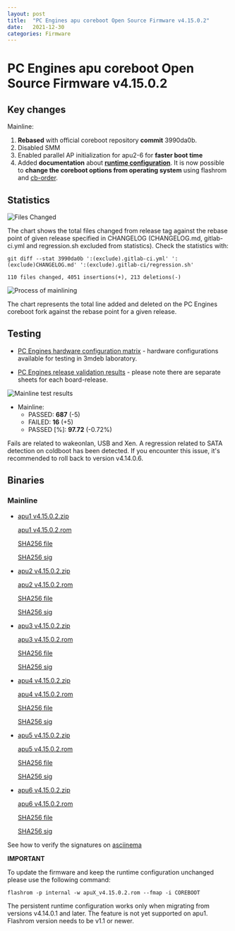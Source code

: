 ```yaml
---
layout: post
title:  "PC Engines apu coreboot Open Source Firmware v4.15.0.2"
date:   2021-12-30
categories: Firmware
---
```


# PC Engines apu coreboot Open Source Firmware v4.15.0.2

## Key changes

Mainline:

1. **Rebased** with official coreboot repository **commit** 3990da0b.
2. Disabled SMM
3. Enabled parallel AP initialization for apu2-6 for **faster boot time**
4. Added **documentation** about **[runtime configuration](https://github.com/pcengines/apu2-documentation/blob/master/docs/runtime-configuration.md)**.
   It is now possible to **change the coreboot options from operating system**
   using flashrom and [cb-order](https://github.com/pcengines/cb-order).

## Statistics

![Files Changed](https://cloud.3mdeb.com/index.php/s/eYnrfg3wKrJHbkg/preview)

The chart shows the total files changed from release tag against the rebase
point of given release specified in CHANGELOG (CHANGELOG.md, gitlab-ci.yml
and regression.sh excluded from statistics). Check the statistics with:

```
git diff --stat 3990da0b ':(exclude).gitlab-ci.yml' ':(exclude)CHANGELOG.md' ':(exclude).gitlab-ci/regression.sh'
```

`110 files changed, 4051 insertions(+), 213 deletions(-)`

![Process of mainlining](https://cloud.3mdeb.com/index.php/s/pnK29P7G4d6AG3d/preview)

The chart represents the total line added and deleted on the PC Engines
coreboot fork against the rebase point for a given release.

## Testing

* [PC Engines hardware configuration matrix](https://cloud.3mdeb.com/index.php/s/4n9rT4yMsKezHsR/preview) -
  hardware configurations available for testing in 3mdeb laboratory.

* [PC Engines release validation results](https://docs.google.com/spreadsheets/d/1_uRhVo9eYeZONnelymonYp444zYHT_Q_qmJEJ8_XqJc/edit#gid=0) -
  please note there are separate sheets for each board-release.

![Mainline test results](https://cloud.3mdeb.com/index.php/s/4TM24EyBWPJxHjK/preview)

* Mainline:
  * PASSED: **687** (-5)
  * FAILED: **16** (+5)
  * PASSED [%]: **97.72** (-0.72%)

Fails are related to wakeonlan, USB and Xen.
A regression related to SATA detection on coldboot has been detected. If you
encounter this issue, it's recommended to roll back to version v4.14.0.6.

## Binaries

### Mainline

* [apu1 v4.15.0.2.zip](https://3mdeb.com/open-source-firmware/pcengines/apu1/apu1_v4.15.0.2.zip)

  [apu1 v4.15.0.2.rom](https://3mdeb.com/open-source-firmware/pcengines/apu1/apu1_v4.15.0.2.rom)

  [SHA256 file](https://3mdeb.com/open-source-firmware/pcengines/apu1/apu1_v4.15.0.2.SHA256)

  [SHA256 sig](https://3mdeb.com/open-source-firmware/pcengines/apu1/apu1_v4.15.0.2.SHA256.sig)

* [apu2 v4.15.0.2.zip](https://3mdeb.com/open-source-firmware/pcengines/apu2/apu2_v4.15.0.2.zip)

  [apu2 v4.15.0.2.rom](https://3mdeb.com/open-source-firmware/pcengines/apu2/apu2_v4.15.0.2.rom)

  [SHA256 file](https://3mdeb.com/open-source-firmware/pcengines/apu2/apu2_v4.15.0.2.SHA256)

  [SHA256 sig](https://3mdeb.com/open-source-firmware/pcengines/apu2/apu2_v4.15.0.2.SHA256.sig)

* [apu3 v4.15.0.2.zip](https://3mdeb.com/open-source-firmware/pcengines/apu3/apu3_v4.15.0.2.zip)

  [apu3 v4.15.0.2.rom](https://3mdeb.com/open-source-firmware/pcengines/apu3/apu3_v4.15.0.2.rom)

  [SHA256 file](https://3mdeb.com/open-source-firmware/pcengines/apu3/apu3_v4.15.0.2.SHA256)

  [SHA256 sig](https://3mdeb.com/open-source-firmware/pcengines/apu3/apu3_v4.15.0.2.SHA256.sig)

* [apu4 v4.15.0.2.zip](https://3mdeb.com/open-source-firmware/pcengines/apu4/apu4_v4.15.0.2.zip)

  [apu4 v4.15.0.2.rom](https://3mdeb.com/open-source-firmware/pcengines/apu4/apu4_v4.15.0.2.rom)

  [SHA256 file](https://3mdeb.com/open-source-firmware/pcengines/apu4/apu4_v4.15.0.2.SHA256)

  [SHA256 sig](https://3mdeb.com/open-source-firmware/pcengines/apu4/apu4_v4.15.0.2.SHA256.sig)

* [apu5 v4.15.0.2.zip](https://3mdeb.com/open-source-firmware/pcengines/apu5/apu5_v4.15.0.2.zip)

  [apu5 v4.15.0.2.rom](https://3mdeb.com/open-source-firmware/pcengines/apu5/apu5_v4.15.0.2.rom)

  [SHA256 file](https://3mdeb.com/open-source-firmware/pcengines/apu5/apu5_v4.15.0.2.SHA256)

  [SHA256 sig](https://3mdeb.com/open-source-firmware/pcengines/apu5/apu5_v4.15.0.2.SHA256.sig)

* [apu6 v4.15.0.2.zip](https://3mdeb.com/open-source-firmware/pcengines/apu6/apu6_v4.15.0.2.zip)

  [apu6 v4.15.0.2.rom](https://3mdeb.com/open-source-firmware/pcengines/apu6/apu6_v4.15.0.2.rom)

  [SHA256 file](https://3mdeb.com/open-source-firmware/pcengines/apu6/apu6_v4.15.0.2.SHA256)

  [SHA256 sig](https://3mdeb.com/open-source-firmware/pcengines/apu6/apu6_v4.15.0.2.SHA256.sig)

See how to verify the signatures on [asciinema](https://asciinema.org/a/452881)

**IMPORTANT**

To update the firmware and keep the runtime configuration unchanged please
use the following command:

```
flashrom -p internal -w apuX_v4.15.0.2.rom --fmap -i COREBOOT
```

The persistent runtime configuration works only when migrating from versions
v4.14.0.1 and later. The feature is not yet supported on apu1. Flashrom version
needs to be v1.1 or newer.
